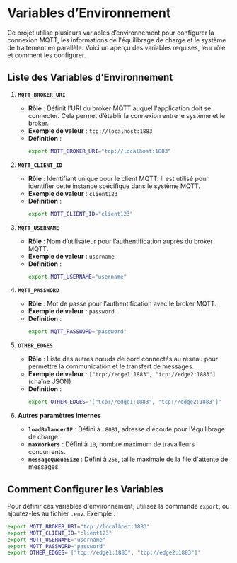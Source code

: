 # Variables d’Environnement

Ce projet utilise plusieurs variables d’environnement pour configurer la connexion MQTT, les informations de l'équilibrage de charge et le système de traitement en parallèle. Voici un aperçu des variables requises, leur rôle et comment les configurer.

## Liste des Variables d’Environnement

1. **`MQTT_BROKER_URI`**  
   - **Rôle** : Définit l'URI du broker MQTT auquel l'application doit se connecter. Cela permet d’établir la connexion entre le système et le broker.
   - **Exemple de valeur** : `tcp://localhost:1883`
   - **Définition** :
     ```bash
     export MQTT_BROKER_URI="tcp://localhost:1883"
     ```

2. **`MQTT_CLIENT_ID`**  
   - **Rôle** : Identifiant unique pour le client MQTT. Il est utilisé pour identifier cette instance spécifique dans le système MQTT.
   - **Exemple de valeur** : `client123`
   - **Définition** :
     ```bash
     export MQTT_CLIENT_ID="client123"
     ```

3. **`MQTT_USERNAME`**  
   - **Rôle** : Nom d’utilisateur pour l’authentification auprès du broker MQTT.
   - **Exemple de valeur** : `username`
   - **Définition** :
     ```bash
     export MQTT_USERNAME="username"
     ```

4. **`MQTT_PASSWORD`**  
   - **Rôle** : Mot de passe pour l’authentification avec le broker MQTT.
   - **Exemple de valeur** : `password`
   - **Définition** :
     ```bash
     export MQTT_PASSWORD="password"
     ```

5. **`OTHER_EDGES`**  
   - **Rôle** : Liste des autres nœuds de bord connectés au réseau pour permettre la communication et le transfert de messages.
   - **Exemple de valeur** : `["tcp://edge1:1883", "tcp://edge2:1883"]` (chaîne JSON)
   - **Définition** :
     ```bash
     export OTHER_EDGES='["tcp://edge1:1883", "tcp://edge2:1883"]'
     ```

6. **Autres paramètres internes**
   - **`loadBalancerIP`** : Défini à `:8081`, adresse d'écoute pour l'équilibrage de charge.
   - **`maxWorkers`** : Défini à `10`, nombre maximum de travailleurs concurrents.
   - **`messageQueueSize`** : Défini à `256`, taille maximale de la file d'attente de messages.

## Comment Configurer les Variables

Pour définir ces variables d'environnement, utilisez la commande `export`, ou ajoutez-les au fichier `.env`. Exemple :

```bash
export MQTT_BROKER_URI="tcp://localhost:1883"
export MQTT_CLIENT_ID="client123"
export MQTT_USERNAME="username"
export MQTT_PASSWORD="password"
export OTHER_EDGES='["tcp://edge1:1883", "tcp://edge2:1883"]'
